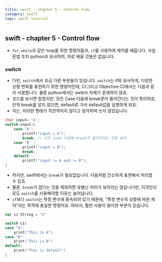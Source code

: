 ```yaml
---
title: swift - chapter 5 - Control flow
category: swift
tags: swift tutorial
---
```


## swift - chapter 5 - Control flow

- `for`, `while`과 같은 loop를 위한 명령어들과, `if`를 사용하여 제어를 배웁니다. 사실 문법 조차 python과 유사하여, 따로 배울 것들은 없습니다.

### switch

- 다만, `switch`에서 조금 다른 부분들이 있습니다. `switch`는 if와 유사하게, 다양한 상황 변화를 표현하기 위한 명령어인데, C(그리고 Objective-C)에서는 다음과 같이 사용합니다. 물론 python에서는 switch 자체가 존재하지 않죠.
- 코드를 보시면 알겠지만, 모든 Case 다음에 break문이 들어간다는 것이 특이하죠. 만약 break를 넣지 않으면, default로 가서 default값을 실행하게 되죠.
- 저는, 이러한 형태가 직관적이지 않다고 생각하여 쓰지 않았습니다.

```c
char input= 'A';
switch(input){
    case 'A': 
        printf("input = A");
        break; // 모든 case 다음에 break가 들어간다는 것에 유의. 
    case 'B' : 
        printf("input = B");
        break;  
    default :    
        printf("input != A and != B");
}
```

- 하지만, swift에서는 `break`가 필요없습니다. 다음처럼 간소하게 표현해서 처리할 수 있죠. 
- 물론, `break`가 없다는 것을 제외하면 유별난 차이가 보이지는 않습니다만, 이것만으로도 `switch`를 사용해야할 이유는 늘어납니다. 
- `if`보다 `switch`는 특정 변수에 종속되어 있기 때문에, "특정 변수의 상황에 따른 제어"라는 목적에 충실한 명령어죠. 따라서, 훨씬 사용이 용이한 부분이 있습니다.

```swift
var s1:String = "Z"

switch s1{
case "A":
    print("This is A")
case "B":
    print("This is B")
default:
    print("This is default")
}
```
